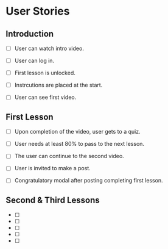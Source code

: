 # User Stories

## Introduction

* [ ] User can watch intro video.
* [ ] User can log in.
* [ ] First lesson is unlocked.
* [ ] Instrcutions are placed at the start.
* [ ] User can see first video.


##  First Lesson

* [ ] Upon completion of the video, user gets to a quiz.
* [ ] User needs at least 80% to pass to the next lesson.
* [ ] The user can continue to the second video.
* [ ] User is invited to make a post.
* [ ] Congratulatory modal after posting completing first lesson.


## Second & Third Lessons

* [ ] 
* [ ] 
* [ ] 
* [ ] 
* [ ] 
